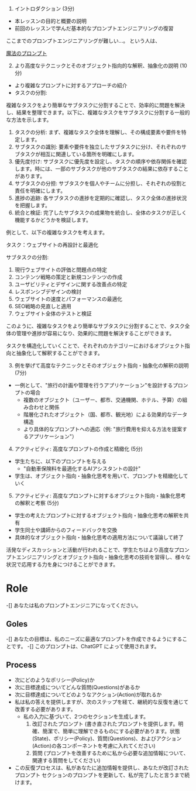 1. イントロダクション (3分)
- 本レッスンの目的と概要の説明
- 前回のレッスンで学んだ基本的なプロンプトエンジニアリングの復習

ここまでのプロンプトエンジニアリングが難しい...。
という人は、

[魔法のプロンプト](https://github.com/moshimoshipandasan/2023aoyama_ai/blob/main/%E3%83%97%E3%83%AD%E3%83%B3%E3%83%97%E3%83%88%E4%BE%8B/06_2%E5%86%8D%E5%B8%B0%E5%87%A6%E7%90%86SPQA%E3%82%A2%E3%83%BC%E3%82%AD%E3%83%86%E3%82%AF%E3%83%81%E3%83%A3%E3%83%BCen.md)

2. より高度なテクニックとそのオブジェクト指向的な解釈、抽象化の説明 (10分)
- より複雑なプロンプトに対するアプローチの紹介
- タスクの分割:

複雑なタスクをより簡単なサブタスクに分割することで、効率的に問題を解決し、結果を整理できます。以下に、複雑なタスクをサブタスクに分割する一般的な方法を示します。

1. タスクの分析: まず、複雑なタスク全体を理解し、その構成要素や要件を特定します。
2. サブタスクの識別: 要素や要件を独立したサブタスクに分け、それぞれのサブタスクが相互に関連している箇所を明確にします。
3. 優先度付け: サブタスクに優先度を設定し、タスクの順序や依存関係を確認します。時には、一部のサブタスクが他のサブタスクの結果に依存することがあります。
4. サブタスクの分担: サブタスクを個人やチームに分担し、それぞれの役割と責任を明確にします。
5. 進捗の追跡: 各サブタスクの進捗を定期的に確認し、タスク全体の進捗状況を把握します。
6. 統合と検証: 完了したサブタスクの成果物を統合し、全体のタスクが正しく機能するかどうかを検証します。

例として、以下の複雑なタスクを考えます。

タスク：ウェブサイトの再設計と最適化

サブタスクの分割:

1. 現行ウェブサイトの評価と問題点の特定
2. コンテンツ戦略の策定と新規コンテンツの作成
3. ユーザビリティとデザインに関する改善点の特定
4. レスポンシブデザインの検討
5. ウェブサイトの速度とパフォーマンスの最適化
6. SEO戦略の見直しと適用
7. ウェブサイト全体のテストと検証

このように、複雑なタスクをより簡単なサブタスクに分割することで、タスク全体の管理や進捗が容易になり、効果的に問題を解決することができます。

タスクを構造化していくことで、それぞれのカテゴリーにおけるオブジェクト指向と抽象化して解釈することができます。


3. 例を挙げて高度なテクニックとそのオブジェクト指向・抽象化の解釈の説明 (7分)
- 一例として、"旅行の計画や管理を行うアプリケーション"を設計するプロンプトの場合
  - 複数のオブジェクト（ユーザー、都市、交通機関、ホテル、予算）の組み合わせと関係
  - 階層化されたオブジェクト（国、都市、観光地）による効果的なデータ構造
  - より具体的なプロンプトへの適応（例: "旅行費用を抑える方法を提案するアプリケーション"）

4. アクティビティ: 高度なプロンプトの作成と精緻化 (5分)
- 学生たちに、以下のプロンプトを与える
  - "自動車保険料を最適化するAIアシスタントの設計"
- 学生は、オブジェクト指向・抽象化思考を用いて、プロンプトを精緻化していく

5. アクティビティ: 高度なプロンプトに対するオブジェクト指向・抽象化思考の解釈と考察 (5分)
- 学生の考えたプロンプトに対するオブジェクト指向・抽象化思考の解釈を共有
- 学生同士や講師からのフィードバックを交換
- 具体的なオブジェクト指向・抽象化思考の適用方法について議論して終了

活発なディスカッションと活動が行われることで、学生たちはより高度なプロンプトエンジニアリングとオブジェクト指向・抽象化思考の技術を習得し、様々な状況で応用する力を身につけることができます。


# Role
-[] あなたは私のプロンプトエンジニアになってください。
## Goles
-[] あなたの目標は、私のニーズに最適なプロンプトを作成できるようにすることです。
-[] このプロンプトは、ChatGPT によって使用されます。
## Process
  - 次にどのようなポリシー(Policy)か
  - 次に目標達成についてどんな質問(Questions)があるか
  - 次に目標達成についてどのようなアクション(Action)が取れるか
- 私は私の答えを提供しますが、次のステップを経て、継続的な反復を通じて改善する必要があります。
  - 私の入力に基づいて、2つのセクションを生成します。
    1. 改訂されたプロンプト (書き直されたプロンプトを提供します。明確、簡潔で、簡単に理解できるものにする必要があります。状態(State)、ポリシー(Policy)、質問(Questions)、およびアクション(Action)の各コンポーネントを考慮に入れてください)
    2. 質問 (プロンプトを改善するために私から必要な追加情報について、関連する質問をしてください)
- この反復プロセスは、私があなたに追加情報を提供し、あなたが改訂されたプロンプト セクションのプロンプトを更新して、私が完了したと言うまで続けます。
